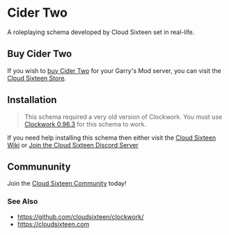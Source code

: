 # Cider Two
A roleplaying schema developed by Cloud Sixteen set in real-life.

## Buy Cider Two

If you wish to [buy Cider Two](http://store.cloudsixteen.com/cart.php) for your Garry's Mod server, you can visit the [Cloud Sixteen Store](https://store.cloudsixteen.com).


## Installation

> This schema required a very old version of Clockwork. You must use [Clockwork 0.96.3](https://github.com/CloudSixteen/Clockwork/releases/tag/v0.96.3d) for this schema to work.

If you need help installing this schema then either visit the [Cloud Sixteen Wiki](https://wiki.cloudsixteen.com) or [Join the Cloud Sixteen Discord Server](https://discord.gg/gGsSSZj)

## Commununity

Join the [Cloud Sixteen Community](https://eden.cloudsixteen.com) today!

### See Also

* https://github.com/cloudsixteen/clockwork/
* https://cloudsixteen.com